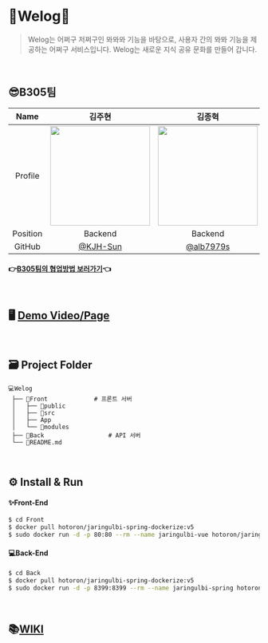 # 👥Welog📜

> Welog는 어쩌구 저쩌구인  뫄뫄뫄 기능을 바탕으로,  사용자 간의 뫄뫄 기능을 제공하는 어쩌구  서비스입니다.
> Welog는 새로운 지식 공유 문화를 만들어 갑니다.

<br>

## 😎B305팀

|   Name   |                            김주현                            |                            김종혁                            |                            임호정                            |                            최승재                            |                            하태린                            |
| :------: | :----------------------------------------------------------: | :----------------------------------------------------------: | :----------------------------------------------------------: | :----------------------------------------------------------: | :----------------------------------------------------------: |
| Profile  | <img width="200" src="https://user-images.githubusercontent.com/26705587/138379727-56d98a40-954f-4c0e-bb0e-6ad5893905da.png"> | <img width="200" src="https://user-images.githubusercontent.com/26705587/138379680-a37e76a3-33ea-4da1-9ad1-04f27061faf0.png"> | <img width="200" src="https://user-images.githubusercontent.com/26705587/138378068-02dea784-d357-43db-86ee-9b0c0dbc3f4d.png"> | <img width="200" src="https://user-images.githubusercontent.com/26705587/138378068-02dea784-d357-43db-86ee-9b0c0dbc3f4d.png"> | <img width="200" src="https://user-images.githubusercontent.com/26705587/127587865-a754c895-67f4-4654-82e0-13c49820512e.png"> |
| Position |                           Backend                            |                           Backend                            |                           Frontend                           |                           Backend                            |                           Backend                            |
|  GitHub  |            [@KJH-Sun](https://github.com/KJH-Sun)            |           [@alb7979s](https://github.com/alb7979s)           |          [@IMHOJEONG](https://github.com/IMHOJEONG)          |         [@nodays0502](https://github.com/nodays0502)         |           [@hataerin](https://github.com/hataerin)           |

#### 👉[B305팀의 협업방법 보러가기]()👈

<br>

## 🖥 [Demo Video/Page]()

<br>

## 🗃 Project Folder

```
💻Welog
 ├── 📁Front				# 프론트 서버
 │	 ├── 📁public
 │	 ├── 📁src
 │   ├── App
 │   └── 📁modules
 ├── 📁Back					# API 서버
 └── 📄README.md
```

<br>

## ⚙️ Install & Run

#### ✨Front-End

```bash
$ cd Front
$ docker pull hotoron/jaringulbi-spring-dockerize:v5
$ sudo docker run -d -p 80:80 --rm --name jaringulbi-vue hotoron/jaringulbi-vue-dockerize:v7
```

#### 💻Back-End

```bash
$ cd Back
$ docker pull hotoron/jaringulbi-spring-dockerize:v5
$ sudo docker run -d -p 8399:8399 --rm --name jaringulbi-spring hotoron/jaringulbi-spring-dockerize:v5
```

<br>

## 📚[WIKI](https://lab.ssafy.com/s05-webmobile2-sub2/S05P12B303/-/wikis/home)



